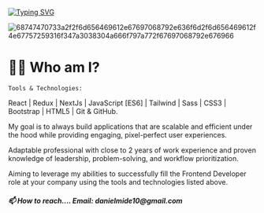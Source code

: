  
[![Typing SVG](https://readme-typing-svg.demolab.com?font=Poppins&duration=8000&pause=2000&color=FFD700&center=true&vCenter=true&width=435&lines=Hi,+I+Am+Danny_Flash+Nice+To+Meet+You;Welcome+to+My+Speed+Force+Cheers)](https://git.io/typing-svg)


  ![68747470733a2f2f6d656469612e67697068792e636f6d2f6d656469612f4e67757259316f347a3038304a666f797a772f67697068792e676966](https://user-images.githubusercontent.com/84744061/213994252-3b4473ca-8fdf-4f8d-b866-83791bc68f62.gif)
  
  <h1>👨‍💻 Who am I?</h1>
  
 
	
	Tools & Technologies:
React | Redux | NextJs | JavaScript [ES6] | Tailwind | Sass | CSS3 | Bootstrap | HTML5 | Git & GitHub.

My goal is to always build applications that are scalable and efficient under the hood while providing engaging, pixel-perfect user experiences.

Adaptable professional with close to 2 years of work experience and proven
knowledge of leadership, problem-solving, and workflow prioritization.

Aiming to leverage my abilities to successfully fill the Frontend Developer
role at your company using the tools and technologies listed above. 


<h5>📫 How to reach.... Email: danielmide10@gmail.com</h5>




